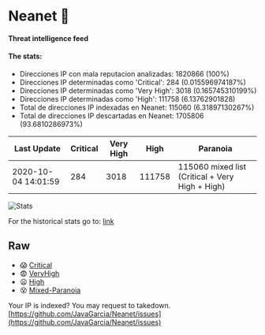 # Neanet :hocho:
#### Threat intelligence feed
#### The stats:

- Direcciones IP con mala reputacion analizadas: 1820866 (100%)
- Direcciones IP determinadas como 'Critical':  284 (0.015596974187%)
- Direcciones IP determinadas como 'Very High':  3018 (0.165745310199%)
- Direcciones IP determinadas como 'High':  111758 (6.13762901828)
- Total de direcciones IP indexadas en Neanet:  115060 (6.31897130267%)
- Total de direcciones IP descartadas en Neanet:  1705806 (93.6810286973%)

| Last Update | Critical | Very High | High | Paranoia |
| --- | --- | --- | --- | --- |
| 2020-10-04 14:01:59 | 284 | 3018 | 111758 | 115060 mixed list (Critical + Very High + High)|

![Stats](https://docs.google.com/spreadsheets/d/e/2PACX-1vSnaNMIXVabIpDJjufMlzH7poXnshF3mgd8Is1g9ytUEzVsP5my4Trn8f-xkoLLQ38xpL3HtmUexLo6/pubchart?oid=501124687&format=image)

For the historical stats go to: [link](/stats.csv)
## Raw
- :scream: [Critical](https://raw.githubusercontent.com/JavaGarcia/Neanet/master/blacklists/neanet_critical.txt)
- :fearful: [VeryHigh](https://raw.githubusercontent.com/JavaGarcia/Neanet/master/blacklists/neanet_veryHigh.txtt)
- :frowning: [High](https://raw.githubusercontent.com/JavaGarcia/Neanet/master/blacklists/neanet_high.txt)
- :dizzy_face: [Mixed-Paranoia](https://raw.githubusercontent.com/JavaGarcia/Neanet/master/blacklists/neanet_all.txt)


Your IP is indexed? You may request to takedown. [https://github.com/JavaGarcia/Neanet/issues](https://github.com/JavaGarcia/Neanet/issues)



























































































































































































































































































































































































































































































































































































































































































































































































































































































































































































































































































































































































































































